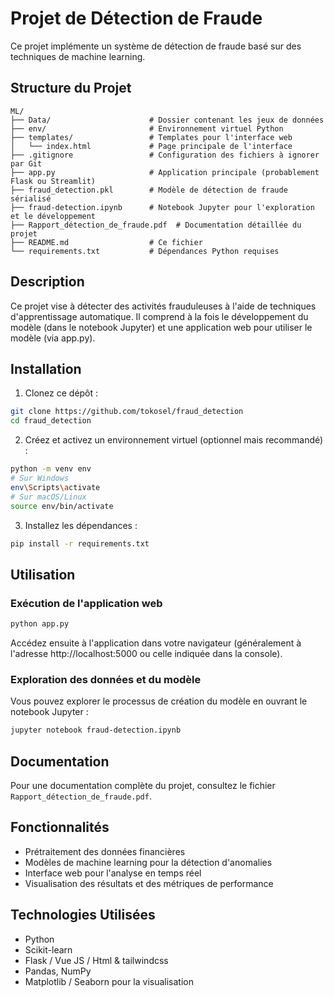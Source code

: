 # Projet de Détection de Fraude

Ce projet implémente un système de détection de fraude basé sur des techniques de machine learning.

## Structure du Projet

```
ML/
├── Data/                      # Dossier contenant les jeux de données
├── env/                       # Environnement virtuel Python
├── templates/                 # Templates pour l'interface web
│   └── index.html             # Page principale de l'interface
├── .gitignore                 # Configuration des fichiers à ignorer par Git
├── app.py                     # Application principale (probablement Flask ou Streamlit)
├── fraud_detection.pkl        # Modèle de détection de fraude sérialisé
├── fraud-detection.ipynb      # Notebook Jupyter pour l'exploration et le développement
├── Rapport_détection_de_fraude.pdf  # Documentation détaillée du projet
├── README.md                  # Ce fichier
└── requirements.txt           # Dépendances Python requises
```

## Description

Ce projet vise à détecter des activités frauduleuses à l'aide de techniques d'apprentissage automatique. Il comprend à la fois le développement du modèle (dans le notebook Jupyter) et une application web pour utiliser le modèle (via app.py).

## Installation

1. Clonez ce dépôt :
```bash
git clone https://github.com/tokosel/fraud_detection
cd fraud_detection
```

2. Créez et activez un environnement virtuel (optionnel mais recommandé) :
```bash
python -m venv env
# Sur Windows
env\Scripts\activate
# Sur macOS/Linux
source env/bin/activate
```

3. Installez les dépendances :
```bash
pip install -r requirements.txt
```

## Utilisation

### Exécution de l'application web
```bash
python app.py
```
Accédez ensuite à l'application dans votre navigateur (généralement à l'adresse http://localhost:5000 ou celle indiquée dans la console).

### Exploration des données et du modèle
Vous pouvez explorer le processus de création du modèle en ouvrant le notebook Jupyter :
```bash
jupyter notebook fraud-detection.ipynb
```

## Documentation

Pour une documentation complète du projet, consultez le fichier `Rapport_détection_de_fraude.pdf`.

## Fonctionnalités

- Prétraitement des données financières
- Modèles de machine learning pour la détection d'anomalies
- Interface web pour l'analyse en temps réel
- Visualisation des résultats et des métriques de performance

## Technologies Utilisées

- Python
- Scikit-learn
- Flask / Vue JS / Html & tailwindcss
- Pandas, NumPy
- Matplotlib / Seaborn pour la visualisation
